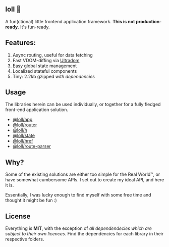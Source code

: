 ## loll 🤣
A fun(ctional) little frontend application framework. **This is not production-ready.** It's fun-ready.

## Features:
1. Async routing, useful for data fetching
2. Fast VDOM-diffing via [Ultradom](https://github.com/jorgebucaran/ultradom)
3. Easy global state management
4. Localized stateful components
5. Tiny: 2.2kb gzipped *with dependencies*

## Usage
The libraries herein can be used individually, or together for a fully fledged front-end application solution.

- [@loll/app](https://github.com/estrattonbailey/loll/tree/master/packages/loll-app)
- [@loll/router](https://github.com/estrattonbailey/loll/tree/master/packages/loll-router)
- [@loll/h](https://github.com/estrattonbailey/loll/tree/master/packages/loll-h)
- [@loll/state](https://github.com/estrattonbailey/loll/tree/master/packages/loll-state)
- [@loll/href](https://github.com/estrattonbailey/loll/tree/master/packages/loll-href)
- [@loll/route-parser](https://github.com/estrattonbailey/loll/tree/master/packages/loll-route-parser)

## Why?
Some of the existing solutions are either too simple for the Real World™, or have somewhat cumbersome APIs. I set out to create my ideal API, and here it is.

Essentially, I was lucky enough to find myself with some free time and thought it might be fun :)

## License
Everything is **MIT**, with the exception of *all dependendecies which are subject to their own licences*. Find the dependencies for each library in their respective folders.
